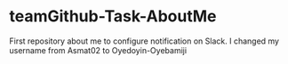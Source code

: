 # teamGithub-Task-AboutMe
First repository about me to configure notification on Slack.
I changed my username from Asmat02 to Oyedoyin-Oyebamiji
